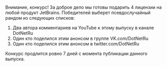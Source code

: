 ﻿---
Number: 31
Title: Новинки .NET 6 P5, разбор DPAD в GC, атака на supply chain
PublishDate: 2021-06-28T21:24:00Z
Authors:
  - Анатолий Кулаков
  - Игорь Лабутин
Mastering: Максим Шошин
Music:
  Максим Аршинов «Pensive yeti.0.1»: https://hightech.group/ru/about
Patrons:
  - Александр
  - Сергей
  - Владислав
Home: https://anchor.fm/radiodotnet/episodes/NET-6-P5---DPAD--GC----supply-chain-e13jqol
Audio: https://anchor.fm/s/f0c0ef4/podcast/play/36350165/https%3A%2F%2Fd3ctxlq1ktw2nl.cloudfront.net%2Fstaging%2F2021-5-28%2F3fd7ee6e-ff94-f560-eb3b-bcf4c9f5677c.mp3
Topics:

  - Subject: Announcing .NET 6 Preview 5
    Timestamp: 00:01:00
    Links:
      - https://devblogs.microsoft.com/dotnet/announcing-net-6-preview-5/
      - https://devblogs.microsoft.com/dotnet/package-validation/
      - https://devblogs.microsoft.com/aspnet/asp-net-core-updates-in-net-6-preview-5/
      - https://devblogs.microsoft.com/dotnet/announcing-entity-framework-core-6-0-preview-5-compiled-models/
      - https://devblogs.microsoft.com/dotnet/announcing-net-maui-preview-5/

  - Subject: Collections Improvements in .NET 6
    Timestamp: 00:28:25
    Links:
      - https://www.infoq.com/news/2021/06/Net6-Collections/

  - Subject: Visual Studio 2019 16.11 Preview 2 and 2022 Preview 1
    Timestamp: 00:38:41
    Links:
      - https://devblogs.microsoft.com/visualstudio/visual-studio-2019-16-11-preview-2/
      - https://devblogs.microsoft.com/visualstudio/visual-studio-2022-preview-1-now-available/

  - Subject: Conversation about diagnostics
    Timestamp: 00:41:15
    Links:
      - https://devblogs.microsoft.com/dotnet/conversation-about-diagnostics/

  - Subject: Put a DPAD on that GC
    Timestamp: 00:49:15
    Links:
      - https://devblogs.microsoft.com/dotnet/put-a-dpad-on-that-gc/

  - Subject: Building a supply chain attack with .NET
    Timestamp: 00:55:51
    Links:
      - https://blog.maartenballiauw.be/post/2021/05/05/building-a-supply-chain-attack-with-dotnet-nuget-dns-source-generators-and-more.html
      - https://medium.com/@alex.birsan/dependency-confusion-4a5d60fec610

---
Внимание, конкурс! За доброе дело мы готовы подарить 4 лицензии на любой продукт JetBrains. Победителей выберет псевдослучайный рандом из следующих списков:

1. Два автора комментариев на YouTube к этому выпуску в канале DotNetRu
2. Один кто поделился этим анонсом в группе VK.com/DotNetRu
3. Один кто поделился этим анонсом в twitter.com/DotNetRu

Конкурс продлится ровно 7 дней с момента публикации данного выпуска.
